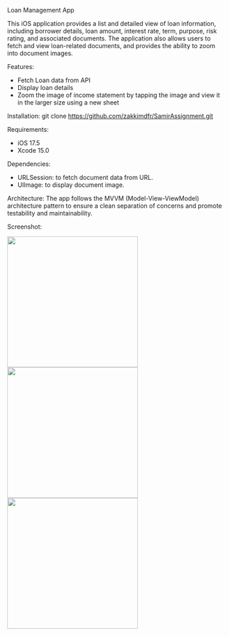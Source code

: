 Loan Management App

This iOS application provides a list and detailed view of loan information, including borrower details, loan amount, interest rate, term, purpose, risk rating, and associated documents. The application also allows users to fetch and view loan-related documents, and provides the ability to zoom into document images.

Features:
- Fetch Loan data from API
- Display loan details
- Zoom the image of income statement by tapping the image and view it in the larger size using a new sheet

Installation:
git clone https://github.com/zakkimdfr/SamirAssignment.git

Requirements:
- iOS 17.5
- Xcode 15.0

Dependencies:
- URLSession: to fetch document data from URL.
- UIImage: to display document image.

Architecture:
The app follows the MVVM (Model-View-ViewModel) architecture pattern to ensure a clean separation of concerns and promote testability and maintainability.

Screenshot:

<img src="https://github.com/zakkimdfr/SamirAssignment/assets/28290737/f2b450dc-85fd-471c-90d7-651eb8f640b5" width="300">
<img src="https://github.com/zakkimdfr/SamirAssignment/assets/28290737/40a13ca6-9450-4276-98f2-36b1ab7f97bc" width="300">
<img src="https://github.com/zakkimdfr/SamirAssignment/assets/28290737/f3c030a9-5322-4dc9-be95-33270c86fc44" width="300">
